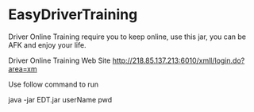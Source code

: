 EasyDriverTraining
==================

Driver Online Training require you to keep online, use this jar, you can be AFK and enjoy your life.

Driver Online Training Web Site
http://218.85.137.213:6010/xmll/login.do?area=xm

Use follow command to run

java -jar EDT.jar userName pwd

